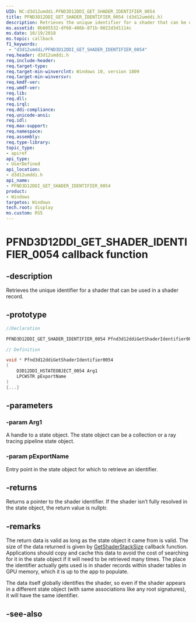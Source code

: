 ```yaml
---
UID: NC:d3d12umddi.PFND3D12DDI_GET_SHADER_IDENTIFIER_0054
title: PFND3D12DDI_GET_SHADER_IDENTIFIER_0054 (d3d12umddi.h)
description: Retrieves the unique identifier for a shader that can be used in a shader record.
ms.assetid: 8b805532-df68-406b-871b-9022d3d1114c
ms.date: 10/19/2018
ms.topic: callback
f1_keywords:
 - "d3d12umddi/PFND3D12DDI_GET_SHADER_IDENTIFIER_0054"
req.header: d3d12umddi.h
req.include-header:
req.target-type:
req.target-min-winverclnt: Windows 10, version 1809
req.target-min-winversvr:
req.kmdf-ver:
req.umdf-ver:
req.lib:
req.dll:
req.irql: 
req.ddi-compliance:
req.unicode-ansi:
req.idl:
req.max-support:
req.namespace:
req.assembly:
req.type-library: 
topic_type: 
- apiref
api_type: 
- UserDefined
api_location: 
- d3d12umddi.h
api_name: 
- PFND3D12DDI_GET_SHADER_IDENTIFIER_0054
product:
- Windows
targetos: Windows
tech.root: display
ms.custom: RS5
---
```


# PFND3D12DDI_GET_SHADER_IDENTIFIER_0054 callback function

## -description

Retrieves the unique identifier for a shader that can be used in a shader record. 

## -prototype

```cpp
//Declaration

PFND3D12DDI_GET_SHADER_IDENTIFIER_0054 Pfnd3d12ddiGetShaderIdentifier0054; 

// Definition

void * Pfnd3d12ddiGetShaderIdentifier0054 
(
	D3D12DDI_HSTATEOBJECT_0054 Arg1
	LPCWSTR pExportName
)
{...}

```

## -parameters

### -param Arg1

A handle to a state object. The state object can be a collection or a ray tracing pipeline state object.

### -param pExportName

Entry point in the state object for which to retrieve an identifier.

## -returns

Returns a pointer to the shader identifier. If the shader isn’t fully resolved in the state object, the return value is nullptr.

## -remarks

The return data is valid as long as the state object it came from is valid. The size of the data returned is given by [GetShaderStackSize](nc-d3d12umddi-pfnd3d12ddi_get_shader_stack_size_0054.md) callback function. Applications should copy and cache this data to avoid the cost of searching for it in the state object if it will need to be retrieved many times. The place the identifier actually gets used is in shader records within shader tables in GPU memory, which it is up to the app to populate. 

The data itself globally identifies the shader, so even if the shader appears in a different state object (with same associations like any root signatures), it will have the same identifier.




## -see-also
